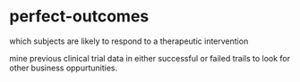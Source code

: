 # perfect-outcomes
which subjects are likely to respond to a therapeutic intervention

mine previous clinical trial data in either successful or failed trails to look for other business oppurtunities.
